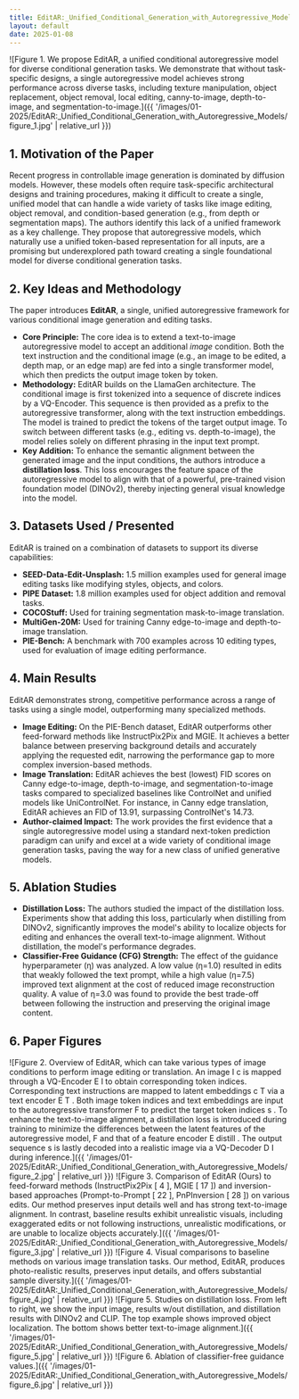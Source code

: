 ```yaml
---
title: EditAR:_Unified_Conditional_Generation_with_Autoregressive_Models
layout: default
date: 2025-01-08
---
```

![Figure 1. We propose EditAR, a unified conditional autoregressive model for diverse conditional generation tasks. We demonstrate that without task-specific designs, a single autoregressive model achieves strong performance across diverse tasks, including texture manipulation, object replacement, object removal, local editing, canny-to-image, depth-to-image, and segmentation-to-image.]({{ '/images/01-2025/EditAR:_Unified_Conditional_Generation_with_Autoregressive_Models/figure_1.jpg' | relative_url }})
## 1. Motivation of the Paper
Recent progress in controllable image generation is dominated by diffusion models. However, these models often require task-specific architectural designs and training procedures, making it difficult to create a single, unified model that can handle a wide variety of tasks like image editing, object removal, and condition-based generation (e.g., from depth or segmentation maps). The authors identify this lack of a unified framework as a key challenge. They propose that autoregressive models, which naturally use a unified token-based representation for all inputs, are a promising but underexplored path toward creating a single foundational model for diverse conditional generation tasks.

## 2. Key Ideas and Methodology
The paper introduces **EditAR**, a single, unified autoregressive framework for various conditional image generation and editing tasks.

-   **Core Principle:** The core idea is to extend a text-to-image autoregressive model to accept an additional *image* condition. Both the text instruction and the conditional image (e.g., an image to be edited, a depth map, or an edge map) are fed into a single transformer model, which then predicts the output image token by token.
-   **Methodology:** EditAR builds on the LlamaGen architecture. The conditional image is first tokenized into a sequence of discrete indices by a VQ-Encoder. This sequence is then provided as a prefix to the autoregressive transformer, along with the text instruction embeddings. The model is trained to predict the tokens of the target output image. To switch between different tasks (e.g., editing vs. depth-to-image), the model relies solely on different phrasing in the input text prompt.
-   **Key Addition:** To enhance the semantic alignment between the generated image and the input conditions, the authors introduce a **distillation loss**. This loss encourages the feature space of the autoregressive model to align with that of a powerful, pre-trained vision foundation model (DINOv2), thereby injecting general visual knowledge into the model.

## 3. Datasets Used / Presented
EditAR is trained on a combination of datasets to support its diverse capabilities:
-   **SEED-Data-Edit-Unsplash:** 1.5 million examples used for general image editing tasks like modifying styles, objects, and colors.
-   **PIPE Dataset:** 1.8 million examples used for object addition and removal tasks.
-   **COCOStuff:** Used for training segmentation mask-to-image translation.
-   **MultiGen-20M:** Used for training Canny edge-to-image and depth-to-image translation.
-   **PIE-Bench:** A benchmark with 700 examples across 10 editing types, used for evaluation of image editing performance.

## 4. Main Results
EditAR demonstrates strong, competitive performance across a range of tasks using a single model, outperforming many specialized methods.
-   **Image Editing:** On the PIE-Bench dataset, EditAR outperforms other feed-forward methods like InstructPix2Pix and MGIE. It achieves a better balance between preserving background details and accurately applying the requested edit, narrowing the performance gap to more complex inversion-based methods.
-   **Image Translation:** EditAR achieves the best (lowest) FID scores on Canny edge-to-image, depth-to-image, and segmentation-to-image tasks compared to specialized baselines like ControlNet and unified models like UniControlNet. For instance, in Canny edge translation, EditAR achieves an FID of 13.91, surpassing ControlNet's 14.73.
-   **Author-claimed Impact:** The work provides the first evidence that a single autoregressive model using a standard next-token prediction paradigm can unify and excel at a wide variety of conditional image generation tasks, paving the way for a new class of unified generative models.

## 5. Ablation Studies
-   **Distillation Loss:** The authors studied the impact of the distillation loss. Experiments show that adding this loss, particularly when distilling from DINOv2, significantly improves the model's ability to localize objects for editing and enhances the overall text-to-image alignment. Without distillation, the model's performance degrades.
-   **Classifier-Free Guidance (CFG) Strength:** The effect of the guidance hyperparameter (η) was analyzed. A low value (η=1.0) resulted in edits that weakly followed the text prompt, while a high value (η=7.5) improved text alignment at the cost of reduced image reconstruction quality. A value of η=3.0 was found to provide the best trade-off between following the instruction and preserving the original image content.

## 6. Paper Figures
![Figure 2. Overview of EditAR, which can take various types of image conditions to perform image editing or translation. An image I c is mapped through a VQ-Encoder E I to obtain corresponding token indices. Corresponding text instructions are mapped to latent embeddings c T via a text encoder E T . Both image token indices and text embeddings are input to the autoregressive transformer F to predict the target token indices s . To enhance the text-to-image alignment, a distillation loss is introduced during training to minimize the differences between the latent features of the autoregressive model, F and that of a feature encoder E distill . The output sequence s is lastly decoded into a realistic image via a VQ-Decoder D I during inference.]({{ '/images/01-2025/EditAR:_Unified_Conditional_Generation_with_Autoregressive_Models/figure_2.jpg' | relative_url }})
![Figure 3. Comparison of EditAR (Ours) to feed-forward methods (InstructPix2Pix [ 4 ], MGIE [ 17 ]) and inversion-based approaches (Prompt-to-Prompt [ 22 ], PnPInversion [ 28 ]) on various edits. Our method preserves input details well and has strong text-to-image alignment. In contrast, baseline results exhibit unrealistic visuals, including exaggerated edits or not following instructions, unrealistic modifications, or are unable to localize objects accurately.]({{ '/images/01-2025/EditAR:_Unified_Conditional_Generation_with_Autoregressive_Models/figure_3.jpg' | relative_url }})
![Figure 4. Visual comparisons to baseline methods on various image translation tasks. Our method, EditAR, produces photo-realistic results, preserves input details, and offers substantial sample diversity.]({{ '/images/01-2025/EditAR:_Unified_Conditional_Generation_with_Autoregressive_Models/figure_4.jpg' | relative_url }})
![Figure 5. Studies on distillation loss. From left to right, we show the input image, results w/out distillation, and distillation results with DINOv2 and CLIP. The top example shows improved object localization. The bottom shows better text-to-image alignment.]({{ '/images/01-2025/EditAR:_Unified_Conditional_Generation_with_Autoregressive_Models/figure_5.jpg' | relative_url }})
![Figure 6. Ablation of classifier-free guidance values.]({{ '/images/01-2025/EditAR:_Unified_Conditional_Generation_with_Autoregressive_Models/figure_6.jpg' | relative_url }})
